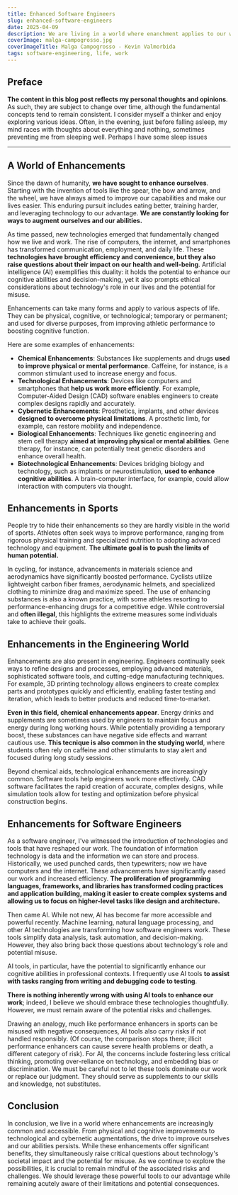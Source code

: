 ```yaml
---
title: Enhanced Software Engineers
slug: enhanced-software-engineers
date: 2025-04-09
description: We are living in a world where enanchment applies to our work.
coverImage: malga-campogrosso.jpg
coverImageTitle: Malga Campogrosso - Kevin Valmorbida
tags: software-engineering, life, work
---
```


## Preface

**The content in this blog post reflects my personal thoughts and opinions**. As such, they are subject to change over time, although the fundamental concepts tend to remain consistent. I consider myself a thinker and enjoy exploring various ideas. Often, in the evening, just before falling asleep, my mind races with thoughts about everything and nothing, sometimes preventing me from sleeping well. Perhaps I have some sleep issues

---

## A World of Enhancements

Since the dawn of humanity, **we have sought to enhance ourselves**. Starting with the invention of tools like the spear, the bow and arrow, and the wheel, we have always aimed to improve our capabilities and make our lives easier. This enduring pursuit includes eating better, training harder, and leveraging technology to our advantage. **We are constantly looking for ways to augment ourselves and our abilities.**

As time passed, new technologies emerged that fundamentally changed how we live and work. The rise of computers, the internet, and smartphones has transformed communication, employment, and daily life. These **technologies have brought efficiency and convenience, but they also raise questions about their impact on our health and well-being**. Artificial intelligence (AI) exemplifies this duality: it holds the potential to enhance our cognitive abilities and decision-making, yet it also prompts ethical considerations about technology's role in our lives and the potential for misuse.

Enhancements can take many forms and apply to various aspects of life. They can be physical, cognitive, or technological; temporary or permanent; and used for diverse purposes, from improving athletic performance to boosting cognitive function.

Here are some examples of enhancements:

- **Chemical Enhancements**: Substances like supplements and drugs **used to improve physical or mental performance**. Caffeine, for instance, is a common stimulant used to increase energy and focus.
- **Technological Enhancements**: Devices like computers and smartphones that **help us work more efficiently**. For example, Computer-Aided Design (CAD) software enables engineers to create complex designs rapidly and accurately.
- **Cybernetic Enhancements**: Prosthetics, implants, and other devices **designed to overcome physical limitations**. A prosthetic limb, for example, can restore mobility and independence.
- **Biological Enhancements**: Techniques like genetic engineering and stem cell therapy **aimed at improving physical or mental abilities**. Gene therapy, for instance, can potentially treat genetic disorders and enhance overall health.
- **Biotechnological Enhancements**: Devices bridging biology and technology, such as implants or neurostimulation, **used to enhance cognitive abilities**. A brain-computer interface, for example, could allow interaction with computers via thought.

## Enhancements in Sports

People try to hide their enhancements so they are hardly visible in the world of sports. Athletes often seek ways to improve performance, ranging from rigorous physical training and specialized nutrition to adopting advanced technology and equipment. **The ultimate goal is to push the limits of human potential.**

In cycling, for instance, advancements in materials science and aerodynamics have significantly boosted performance. Cyclists utilize lightweight carbon fiber frames, aerodynamic helmets, and specialized clothing to minimize drag and maximize speed. The use of enhancing substances is also a known practice, with some athletes resorting to performance-enhancing drugs for a competitive edge. While controversial and **often illegal**, this highlights the extreme measures some individuals take to achieve their goals.

## Enhancements in the Engineering World

Enhancements are also present in engineering. Engineers continually seek ways to refine designs and processes, employing advanced materials, sophisticated software tools, and cutting-edge manufacturing techniques. For example, 3D printing technology allows engineers to create complex parts and prototypes quickly and efficiently, enabling faster testing and iteration, which leads to better products and reduced time-to-market.

**Even in this field, chemical enhancements appear**. Energy drinks and supplements are sometimes used by engineers to maintain focus and energy during long working hours. While potentially providing a temporary boost, these substances can have negative side effects and warrant cautious use. **This tecnique is also common in the studying world**, where students often rely on caffeine and other stimulants to stay alert and focused during long study sessions.

Beyond chemical aids, technological enhancements are increasingly common. Software tools help engineers work more effectively. CAD software facilitates the rapid creation of accurate, complex designs, while simulation tools allow for testing and optimization before physical construction begins.

## Enhancements for Software Engineers

As a software engineer, I've witnessed the introduction of technologies and tools that have reshaped our work. The foundation of information technology is data and the information we can store and process. Historically, we used punched cards, then typewriters; now we have computers and the internet. These advancements have significantly eased our work and increased efficiency. **The proliferation of programming languages, frameworks, and libraries has transformed coding practices and application building, making it easier to create complex systems and allowing us to focus on higher-level tasks like design and architecture.**

Then came AI. While not new, AI has become far more accessible and powerful recently. Machine learning, natural language processing, and other AI technologies are transforming how software engineers work. These tools simplify data analysis, task automation, and decision-making. However, they also bring back those questions about technology's role and potential misuse.

AI tools, in particular, have the potential to significantly enhance our cognitive abilities in professional contexts. I frequently use AI tools **to assist with tasks ranging from writing and debugging code to testing**.

**There is nothing inherently wrong with using AI tools to enhance our work**; indeed, I believe we should embrace these technologies thoughtfully. However, we must remain aware of the potential risks and challenges.

Drawing an analogy, much like performance enhancers in sports can be misused with negative consequences, AI tools also carry risks if not handled responsibly. (Of course, the comparison stops there; illicit performance enhancers can cause severe health problems or death, a different category of risk). For AI, the concerns include fostering less critical thinking, promoting over-reliance on technology, and embedding bias or discrimination. We must be careful not to let these tools dominate our work or replace our judgment. They should serve as supplements to our skills and knowledge, not substitutes.

## Conclusion

In conclusion, we live in a world where enhancements are increasingly common and accessible. From physical and cognitive improvements to technological and cybernetic augmentations, the drive to improve ourselves and our abilities persists. While these enhancements offer significant benefits, they simultaneously raise critical questions about technology's societal impact and the potential for misuse. As we continue to explore the possibilities, it is crucial to remain mindful of the associated risks and challenges. We should leverage these powerful tools to our advantage while remaining acutely aware of their limitations and potential consequences.
